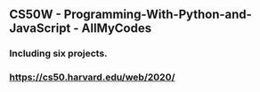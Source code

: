 ## CS50W - Programming-With-Python-and-JavaScript - AllMyCodes

### Including six projects.

### https://cs50.harvard.edu/web/2020/
